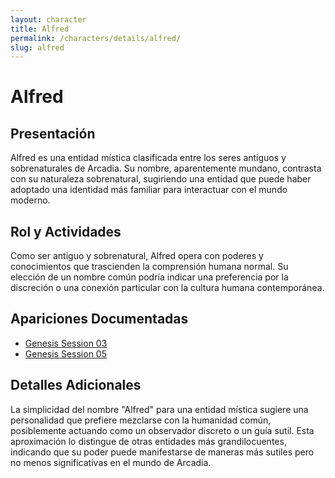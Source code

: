 ```yaml
---
layout: character
title: Alfred
permalink: /characters/details/alfred/
slug: alfred
---
```


# Alfred

## Presentación
Alfred es una entidad mística clasificada entre los seres antiguos y sobrenaturales de Arcadia. Su nombre, aparentemente mundano, contrasta con su naturaleza sobrenatural, sugiriendo una entidad que puede haber adoptado una identidad más familiar para interactuar con el mundo moderno.

## Rol y Actividades
Como ser antiguo y sobrenatural, Alfred opera con poderes y conocimientos que trascienden la comprensión humana normal. Su elección de un nombre común podría indicar una preferencia por la discreción o una conexión particular con la cultura humana contemporánea.

## Apariciones Documentadas
- [Genesis Session 03](../../campaigns/genesis/session-03.md)
- [Genesis Session 05](../../campaigns/genesis/session-05.md)

## Detalles Adicionales
La simplicidad del nombre "Alfred" para una entidad mística sugiere una personalidad que prefiere mezclarse con la humanidad común, posiblemente actuando como un observador discreto o un guía sutil. Esta aproximación lo distingue de otras entidades más grandilocuentes, indicando que su poder puede manifestarse de maneras más sutiles pero no menos significativas en el mundo de Arcadia.